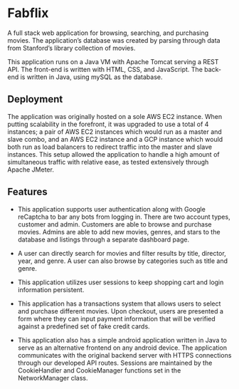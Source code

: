 # Fabflix
A full stack web application for browsing, searching, and purchasing movies. The application’s database was created by parsing through data from Stanford’s library collection of movies.

This application runs on a Java VM with Apache Tomcat serving a REST API. The front-end is written with HTML, CSS, and JavaScript. The back-end is written in Java, using mySQL as the database. 

## Deployment
The application was originally hosted on a sole AWS EC2 instance. When putting scalability in the forefront, it was upgraded to use a total of 4 instances; a pair of AWS EC2 instances which would run as a master and slave combo, and an AWS EC2 instance and a GCP instance which would both run as load balancers to redirect traffic into the master and slave instances. This setup allowed the application to handle a high amount of simultaneous traffic with relative ease, as tested extensively through Apache JMeter.

## Features
- This application supports user authentication along with Google reCaptcha to bar any bots from logging in. There are two account types, customer and admin. Customers are able to browse and purchase movies. Admins are able to add new movies, genres, and stars to the database and listings through a separate dashboard page.

- A user can directly search for movies and filter results by title, director, year, and genre. A user can also browse by categories such as title and genre. 

- This application utilizes user sessions to keep shopping cart and login information persistent. 

- This application has a transactions system that allows users to select and purchase different movies. Upon checkout, users are presented a form where they can input payment information that will be verified against a predefined set of fake credit cards.

- This application also has a simple android application written in Java to serve as an alternative frontend on any android device. The application communicates with the original backend server with HTTPS connections through our developed API routes. Sessions are maintained by the CookieHandler and CookieManager functions set in the NetworkManager class.
